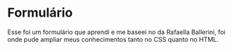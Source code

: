 # Formulário 

Esse foi um formulário que aprendi e me baseei no da Rafaella Ballerini, foi onde pude ampliar meus conhecimentos tanto no CSS quanto no HTML.
